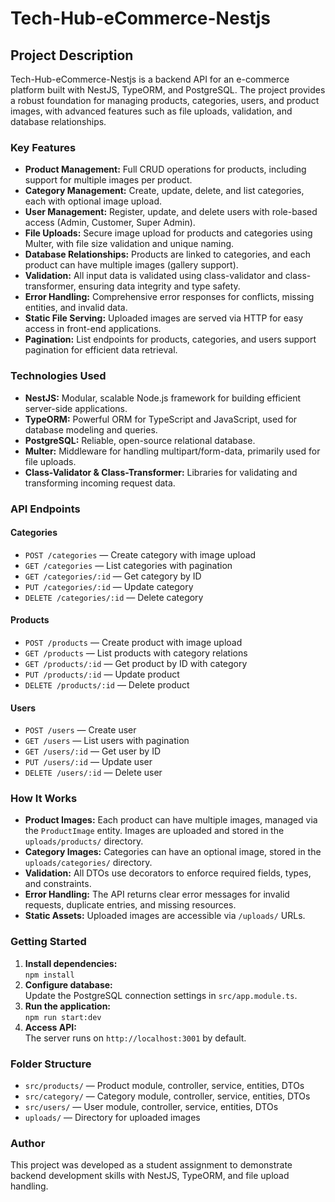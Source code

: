 # Tech-Hub-eCommerce-Nestjs

## Project Description

Tech-Hub-eCommerce-Nestjs is a backend API for an e-commerce platform built with NestJS, TypeORM, and PostgreSQL. The project provides a robust foundation for managing products, categories, users, and product images, with advanced features such as file uploads, validation, and database relationships.

### Key Features

- **Product Management:** Full CRUD operations for products, including support for multiple images per product.
- **Category Management:** Create, update, delete, and list categories, each with optional image upload.
- **User Management:** Register, update, and delete users with role-based access (Admin, Customer, Super Admin).
- **File Uploads:** Secure image upload for products and categories using Multer, with file size validation and unique naming.
- **Database Relationships:** Products are linked to categories, and each product can have multiple images (gallery support).
- **Validation:** All input data is validated using class-validator and class-transformer, ensuring data integrity and type safety.
- **Error Handling:** Comprehensive error responses for conflicts, missing entities, and invalid data.
- **Static File Serving:** Uploaded images are served via HTTP for easy access in front-end applications.
- **Pagination:** List endpoints for products, categories, and users support pagination for efficient data retrieval.

### Technologies Used

- **NestJS:** Modular, scalable Node.js framework for building efficient server-side applications.
- **TypeORM:** Powerful ORM for TypeScript and JavaScript, used for database modeling and queries.
- **PostgreSQL:** Reliable, open-source relational database.
- **Multer:** Middleware for handling multipart/form-data, primarily used for file uploads.
- **Class-Validator & Class-Transformer:** Libraries for validating and transforming incoming request data.

### API Endpoints

#### Categories
- `POST /categories` — Create category with image upload
- `GET /categories` — List categories with pagination
- `GET /categories/:id` — Get category by ID
- `PUT /categories/:id` — Update category
- `DELETE /categories/:id` — Delete category

#### Products
- `POST /products` — Create product with image upload
- `GET /products` — List products with category relations
- `GET /products/:id` — Get product by ID with category
- `PUT /products/:id` — Update product
- `DELETE /products/:id` — Delete product

#### Users
- `POST /users` — Create user
- `GET /users` — List users with pagination
- `GET /users/:id` — Get user by ID
- `PUT /users/:id` — Update user
- `DELETE /users/:id` — Delete user

### How It Works

- **Product Images:** Each product can have multiple images, managed via the `ProductImage` entity. Images are uploaded and stored in the `uploads/products/` directory.
- **Category Images:** Categories can have an optional image, stored in the `uploads/categories/` directory.
- **Validation:** All DTOs use decorators to enforce required fields, types, and constraints.
- **Error Handling:** The API returns clear error messages for invalid requests, duplicate entries, and missing resources.
- **Static Assets:** Uploaded images are accessible via `/uploads/` URLs.

### Getting Started

1. **Install dependencies:**  
   `npm install`
2. **Configure database:**  
   Update the PostgreSQL connection settings in `src/app.module.ts`.
3. **Run the application:**  
   `npm run start:dev`
4. **Access API:**  
   The server runs on `http://localhost:3001` by default.

### Folder Structure

- `src/products/` — Product module, controller, service, entities, DTOs
- `src/category/` — Category module, controller, service, entities, DTOs
- `src/users/` — User module, controller, service, entities, DTOs
- `uploads/` — Directory for uploaded images

### Author

This project was developed as a student assignment to demonstrate backend development skills with NestJS, TypeORM, and file upload handling.
